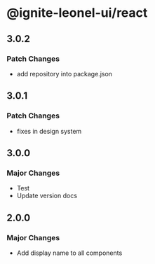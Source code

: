 # @ignite-leonel-ui/react

## 3.0.2

### Patch Changes

- add repository into package.json

## 3.0.1

### Patch Changes

- fixes in design system

## 3.0.0

### Major Changes

- Test
- Update version docs

## 2.0.0

### Major Changes

- Add display name to all components

